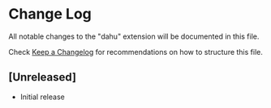 # Change Log

All notable changes to the "dahu" extension will be documented in this file.

Check [Keep a Changelog](http://keepachangelog.com/) for recommendations on how to structure this file.

## [Unreleased]

- Initial release